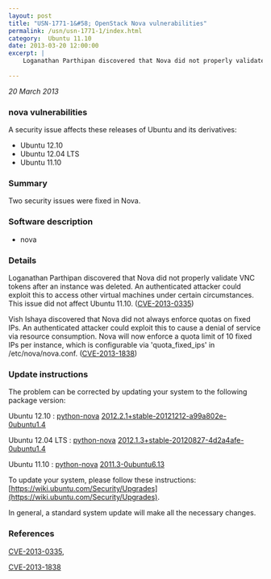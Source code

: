 ```yaml
---
layout: post
title: "USN-1771-1&#58; OpenStack Nova vulnerabilities"
permalink: /usn/usn-1771-1/index.html
category:  Ubuntu 11.10
date: 2013-03-20 12:00:00
excerpt: |
    Loganathan Parthipan discovered that Nova did not properly validate VNC tokens after an instance was deleted. An authenticated attacker could exploit this to access other virtual machines under certain circumstances. This issue did not affect Ubuntu 11.10. ([CVE-2013-0335](http://people.ubuntu.com/~ubuntu-security/cve/CVE-2013-0335))
    
--- 
```

 
 

*20 March 2013*

### nova vulnerabilities

A security issue affects these releases of Ubuntu and its derivatives:

* Ubuntu 12.10
* Ubuntu 12.04 LTS
* Ubuntu 11.10

### Summary

Two security issues were fixed in Nova. 

### Software description

* nova 

### Details

Loganathan Parthipan discovered that Nova did not properly validate VNC tokens after an instance was deleted. An authenticated attacker could exploit this to access other virtual machines under certain circumstances. This issue did not affect Ubuntu 11.10. ([CVE-2013-0335](http://people.ubuntu.com/~ubuntu-security/cve/CVE-2013-0335))

Vish Ishaya discovered that Nova did not always enforce quotas on fixed IPs. An authenticated attacker could exploit this to cause a denial of service via resource consumption. Nova will now enforce a quota limit of 10 fixed IPs per instance, which is configurable via &#39;quota_fixed_ips&#39; in /etc/nova/nova.conf. ([CVE-2013-1838](http://people.ubuntu.com/~ubuntu-security/cve/CVE-2013-1838)) 

### Update instructions

The problem can be corrected by updating your system to the following package version:

Ubuntu 12.10
 : [python-nova](https://launchpad.net/ubuntu/+source/nova) <span> [2012.2.1+stable-20121212-a99a802e-0ubuntu1.4](https://launchpad.net/ubuntu/+source/nova/2012.2.1+stable-20121212-a99a802e-0ubuntu1.4) </span> 

Ubuntu 12.04 LTS
 : [python-nova](https://launchpad.net/ubuntu/+source/nova) <span> [2012.1.3+stable-20120827-4d2a4afe-0ubuntu1.4](https://launchpad.net/ubuntu/+source/nova/2012.1.3+stable-20120827-4d2a4afe-0ubuntu1.4) </span> 

Ubuntu 11.10
 : [python-nova](https://launchpad.net/ubuntu/+source/nova) <span> [2011.3-0ubuntu6.13](https://launchpad.net/ubuntu/+source/nova/2011.3-0ubuntu6.13) </span> 

To update your system, please follow these instructions: [https://wiki.ubuntu.com/Security/Upgrades](https://wiki.ubuntu.com/Security/Upgrades).

In general, a standard system update will make all the necessary changes. 

### References

 
 [CVE-2013-0335](http://people.ubuntu.com/~ubuntu-security/cve/CVE-2013-0335), 

 [CVE-2013-1838](http://people.ubuntu.com/~ubuntu-security/cve/CVE-2013-1838)
 

